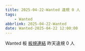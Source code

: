 ```yaml
---
title: 2025-04-22-Wanted 違規 0 人
tags:
    - Wanted
abbrlink: 2025-04-22-Wanted
date: Wanted-2025-04-22 12:00:00
---
```

Wanted 板 [板規連結](https://www.ptt.cc/bbs/Wanted/M.1608829773.A.D3B.html)
昨天違規 0 人
